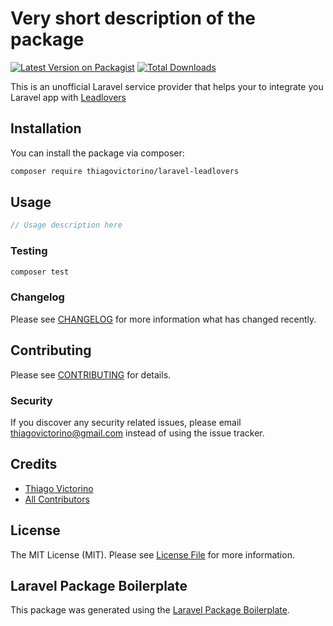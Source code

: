 # Very short description of the package

[![Latest Version on Packagist](https://img.shields.io/packagist/v/thiagovictorino/laravel-leadlovers.svg?style=flat-square)](https://packagist.org/packages/thiagovictorino/laravel-leadlovers)
[![Total Downloads](https://img.shields.io/packagist/dt/thiagovictorino/laravel-leadlovers.svg?style=flat-square)](https://packagist.org/packages/thiagovictorino/laravel-leadlovers)

This is an unofficial Laravel service provider that helps your to integrate you Laravel app with [Leadlovers](https://leadlovers.com.br)

## Installation

You can install the package via composer:

```bash
composer require thiagovictorino/laravel-leadlovers
```

## Usage

``` php
// Usage description here
```

### Testing

``` bash
composer test
```

### Changelog

Please see [CHANGELOG](CHANGELOG.md) for more information what has changed recently.

## Contributing

Please see [CONTRIBUTING](CONTRIBUTING.md) for details.

### Security

If you discover any security related issues, please email thiagovictorino@gmail.com instead of using the issue tracker.

## Credits

- [Thiago Victorino](https://github.com/thiagovictorino)
- [All Contributors](../../contributors)

## License

The MIT License (MIT). Please see [License File](LICENSE.md) for more information.

## Laravel Package Boilerplate

This package was generated using the [Laravel Package Boilerplate](https://laravelpackageboilerplate.com).
